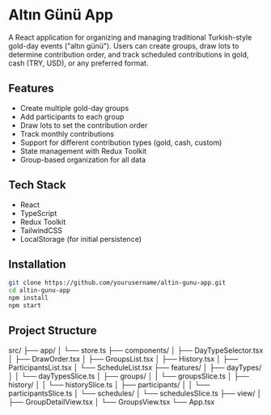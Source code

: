 # Altın Günü App

A React application for organizing and managing traditional Turkish-style gold-day events ("altın günü"). Users can create groups, draw lots to determine contribution order, and track scheduled contributions in gold, cash (TRY, USD), or any preferred format.

## Features

- Create multiple gold-day groups
- Add participants to each group
- Draw lots to set the contribution order
- Track monthly contributions
- Support for different contribution types (gold, cash, custom)
- State management with Redux Toolkit
- Group-based organization for all data

## Tech Stack

- React
- TypeScript
- Redux Toolkit
- TailwindCSS
- LocalStorage (for initial persistence)

## Installation

```bash
git clone https://github.com/yourusername/altin-gunu-app.git
cd altin-gunu-app
npm install
npm start
```

## Project Structure
src/
├── app/
│ └── store.ts
├── components/
│ ├── DayTypeSelector.tsx
│ ├── DrawOrder.tsx
│ ├── GroupsList.tsx
│ ├── History.tsx
│ ├── ParticipantsList.tsx
│ └── ScheduleList.tsx
├── features/
│ ├── dayTypes/
│ │ └── dayTypesSlice.ts
│ ├── groups/
│ │ └── groupsSlice.ts
│ ├── history/
│ │ └── historySlice.ts
│ ├── participants/
│ │ └── participantsSlice.ts
│ └── schedules/
│ └── schedulesSlice.ts
├── view/
│ ├── GroupDetailView.tsx
│ └── GroupsView.tsx
└── App.tsx